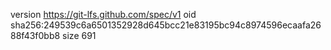 version https://git-lfs.github.com/spec/v1
oid sha256:249539c6a6501352928d645bcc21e83195bc94c8974596ecaafa2688f43f0bb8
size 691
